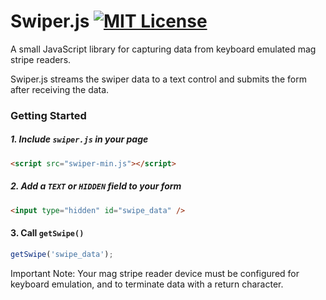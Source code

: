 # Swiper.js [![MIT License](http://img.shields.io/badge/license-MIT-blue.svg)](https://raw.githubusercontent.com/rbonestell/Swiper.js/master/LICENSE)

A small JavaScript library for capturing data from keyboard emulated mag stripe readers.

Swiper.js streams the swiper data to a text control and submits the form after receiving the data.

### Getting Started
##### 1. Include `swiper.js` in your page
```html
<script src="swiper-min.js"></script>
```

##### 2. Add a `TEXT` or `HIDDEN` field to your form
```html
<input type="hidden" id="swipe_data" />
```

#### 3. Call `getSwipe()`
```javascript
getSwipe('swipe_data');
```

Important Note: Your mag stripe reader device must be configured for keyboard emulation, and to terminate data with a return character.
